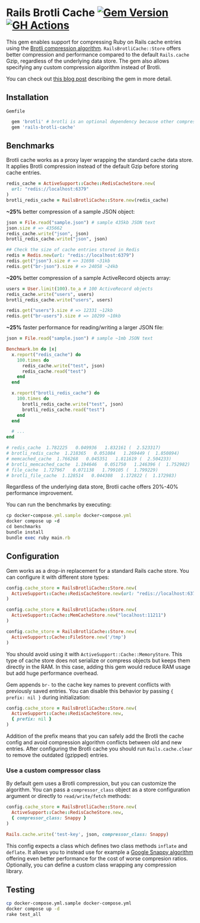 # Rails Brotli Cache [![Gem Version](https://img.shields.io/gem/v/rails-brotli-cache)](https://badge.fury.io/rb/rails-brotli-cache) [![GH Actions](https://github.com/pawurb/rails-brotli-cache/actions/workflows/ci.yml/badge.svg)](https://github.com/pawurb/rails-brotli-cache/actions)

This gem enables support for compressing Ruby on Rails cache entries using the [Brotli compression algorithm](https://github.com/google/brotli). `RailsBrotliCache::Store` offers better compression and performance compared to the default `Rails.cache` Gzip, regardless of the underlying data store. The gem also allows specifying any custom compression algorithm instead of Brotli.

You can check out [this blog post](https://pawelurbanek.com/rails-brotli-cache) describing the gem in more detail.

## Installation

`Gemfile`

```ruby
  gem 'brotli' # brotli is an optional dependency because other compressors are supported
  gem 'rails-brotli-cache'
```

## Benchmarks

Brotli cache works as a proxy layer wrapping the standard cache data store. It applies Brotli compression instead of the default Gzip before storing cache entries.

```ruby
redis_cache = ActiveSupport::Cache::RedisCacheStore.new(
  url: "redis://localhost:6379"
)
brotli_redis_cache = RailsBrotliCache::Store.new(redis_cache)
```

**~25%** better compression of a sample JSON object:

```ruby
json = File.read("sample.json") # sample 435kb JSON text
json.size # => 435662
redis_cache.write("json", json)
brotli_redis_cache.write("json", json)

## Check the size of cache entries stored in Redis
redis = Redis.new(url: "redis://localhost:6379")
redis.get("json").size # => 31698 ~31kb
redis.get("br-json").size # => 24058 ~24kb
```

**~20%** better compression of a sample ActiveRecord objects array:

```ruby
users = User.limit(100).to_a # 100 ActiveRecord objects
redis_cache.write("users", users)
brotli_redis_cache.write("users", users)

redis.get("users").size # => 12331 ~12kb
redis.get("br-users").size # => 10299 ~10kb
```

**~25%** faster performance for reading/writing a larger JSON file:

```ruby
json = File.read("sample.json") # sample ~1mb JSON text

Benchmark.bm do |x|
  x.report("redis_cache") do
    100.times do
      redis_cache.write("test", json)
      redis_cache.read("test")
    end
  end

  x.report("brotli_redis_cache") do
    100.times do
      brotli_redis_cache.write("test", json)
      brotli_redis_cache.read("test")
    end
  end

  # ...
end

# redis_cache  1.782225   0.049936   1.832161 (  2.523317)
# brotli_redis_cache  1.218365   0.051084   1.269449 (  1.850894)
# memcached_cache  1.766268   0.045351   1.811619 (  2.504233)
# brotli_memcached_cache  1.194646   0.051750   1.246396 (  1.752982)
# file_cache  1.727967   0.071138   1.799105 (  1.799229)
# brotli_file_cache  1.128514   0.044308   1.172822 (  1.172983)
```

Regardless of the underlying data store, Brotli cache offers 20%-40% performance improvement.

You can run the benchmarks by executing:

```ruby
cp docker-compose.yml.sample docker-compose.yml
docker compose up -d
cd benchmarks
bundle install
bundle exec ruby main.rb
```

## Configuration

Gem works as a drop-in replacement for a standard Rails cache store. You can configure it with different store types:

```ruby
config.cache_store = RailsBrotliCache::Store.new(
  ActiveSupport::Cache::RedisCacheStore.new(url: "redis://localhost:6379")
)
```

```ruby
config.cache_store = RailsBrotliCache::Store.new(
  ActiveSupport::Cache::MemCacheStore.new("localhost:11211")
)
```

```ruby
config.cache_store = RailsBrotliCache::Store.new(
  ActiveSupport::Cache::FileStore.new('/tmp')
)
```

You should avoid using it with `ActiveSupport::Cache::MemoryStore`. This type of cache store does not serialize or compress objects but keeps them directly in the RAM. In this case, adding this gem would reduce RAM usage but add huge performance overhead.

Gem appends `br-` to the cache key names to prevent conflicts with previously saved entries. You can disable this behavior by passing `{ prefix: nil }` during initialization:

```ruby
config.cache_store = RailsBrotliCache::Store.new(
  ActiveSupport::Cache::RedisCacheStore.new,
  { prefix: nil }
)
```

Addition of the prefix means that you can safely add the Brotli the cache config and avoid compression algorithm conflicts between old and new entries. After configuring the Brotli cache you should run `Rails.cache.clear` to remove the outdated (gzipped) entries.

### Use a custom compressor class

By default gem uses a Brotli compression, but you can customize the algorithm. You can pass a `compressor_class` object as a store configuration argument or directly to `read/write/fetch` methods:

```ruby
config.cache_store = RailsBrotliCache::Store.new(
  ActiveSupport::Cache::RedisCacheStore.new,
  { compressor_class: Snappy }
)
```

```ruby
Rails.cache.write('test-key', json, compressor_class: Snappy)
```

This config expects a class which defines two class methods `inflate` and `deflate`. It allows you to instead use for example a [Google Snappy algorithm](https://github.com/miyucy/snappy) offering even better performance for the cost of worse compresion ratios. Optionally, you can define a custom class wrapping any compression library.

## Testing

```bash
cp docker-compose.yml.sample docker-compose.yml
docker compose up -d
rake test_all
```
